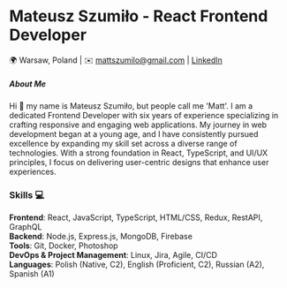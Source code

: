 # Mateusz Szumiło - React Frontend Developer
🌍 Warsaw, Poland | ✉️ mattszumilo@gmail.com | [LinkedIn](https://linkedin.com/in/mateusz-szumilo/)

##### About Me 
Hi 👋 my name is Mateusz Szumiło, but people call me 'Matt'. I am a dedicated Frontend Developer with six years of experience specializing in crafting responsive and engaging web applications. My journey in web development began at a young age, and I have consistently pursued excellence by expanding my skill set across a diverse range of technologies. With a strong foundation in React, TypeScript, and UI/UX principles, I focus on delivering user-centric designs that enhance user experiences.


### Skills 💻
**Frontend**: React, JavaScript, TypeScript, HTML/CSS, Redux, RestAPI, GraphQL <br />
**Backend**: Node.js, Express.js, MongoDB, Firebase <br />
**Tools**: Git, Docker, Photoshop <br />
**DevOps & Project Management**: Linux, Jira, Agile, CI/CD <br />
**Languages**: Polish (Native, C2), English (Proficient, C2), Russian (A2), Spanish (A1) <br />
<br />
<br />




<!--
**szumi112/szumi112** is a ✨ _special_ ✨ repository because its `README.md` (this file) appears on your GitHub profile.

Here are some ideas to get you started:

- 🔭 I’m currently working on ...
- 🌱 I’m currently learning ...
- 👯 I’m looking to collaborate on ...
- 🤔 I’m looking for help with ...
- 💬 Ask me about ...
- 📫 How to reach me: ...
- 😄 Pronouns: ...
- ⚡ Fun fact: ...
-->
